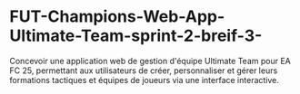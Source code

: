 # FUT-Champions-Web-App-Ultimate-Team-sprint-2-breif-3-
Concevoir une application web de gestion d'équipe Ultimate Team pour EA FC 25, permettant aux utilisateurs de créer, personnaliser et gérer leurs formations tactiques et équipes de joueurs via une interface interactive.
